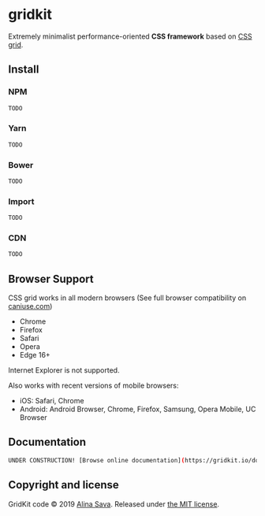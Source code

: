 # gridkit

Extremely minimalist performance-oriented **CSS framework** based on [CSS grid](https://developer.mozilla.org/en-US/docs/Web/CSS/CSS_Grid_Layout).

## Install

### NPM

```sh
TODO
```

### Yarn

```sh
TODO
```

### Bower

```sh
TODO
```

### Import

```sh
TODO
```

### CDN

```sh
TODO
```

## Browser Support

CSS grid works in all modern browsers (See full browser compatibility on [caniuse.com](https://caniuse.com/#feat=css-grid))

* Chrome
* Firefox
* Safari
* Opera
* Edge 16+

Internet Explorer is not supported.

Also works with recent versions of mobile browsers:
* iOS: Safari, Chrome
* Android: Android Browser, Chrome, Firefox, Samsung, Opera Mobile, UC Browser

## Documentation

```sh
UNDER CONSTRUCTION! [Browse online documentation](https://gridkit.io/docs/)
```

## Copyright and license

GridKit code &copy; 2019 [Alina Sava](https://sava.io). 
Released under [the MIT license](https://github.com/alinacsava/gridkit/blob/master/LICENSE).